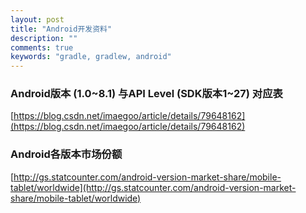 ```yaml
---
layout: post
title: "Android开发资料"
description: ""
comments: true
keywords: "gradle, gradlew, android"
---
```


### Android版本 (1.0~8.1) 与API Level (SDK版本1~27) 对应表

[https://blog.csdn.net/imaegoo/article/details/79648162](https://blog.csdn.net/imaegoo/article/details/79648162)


### Android各版本市场份额

[http://gs.statcounter.com/android-version-market-share/mobile-tablet/worldwide](http://gs.statcounter.com/android-version-market-share/mobile-tablet/worldwide)


